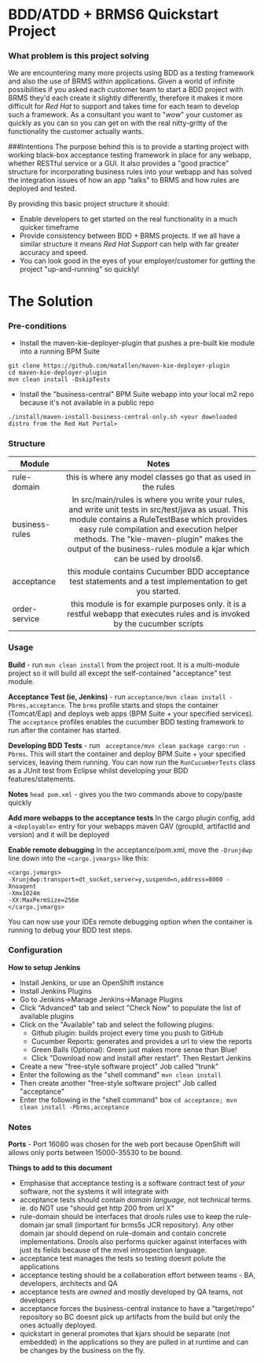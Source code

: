 BDD/ATDD + BRMS6 Quickstart Project
=

### What problem is this project solving
We are encountering many more projects using BDD as a testing framework and also the use of BRMS within applications.
Given a world of infinite possibilities if you asked each customer team to start a BDD project with BRMS they'd each create it slightly differently, therefore it makes it more difficult for *Red Hat* to support and takes time for each team to develop such a framework.
As a consultant you want to "*wow*" your customer as quickly as you can so you can get on with the real nitty-gritty of the functionality the customer actually wants.


###Intentions
The purpose behind this is to provide a starting project with working black-box acceptance testing framework in place for any webapp, whether RESTful service or a GUI. It also provides a "good practice" structure for incorporating business rules into your webapp and has solved the integration issues of how an app "talks" to BRMS and how rules are deployed and tested.

By providing this basic project structure it should:

* Enable developers to get started on the real functionality in a much quicker timeframe
* Provide consistency between BDD + BRMS projects. If we all have a similar structure it means *Red Hat Support* can help with far greater accuracy and speed.
* You can look good in the eyes of your employer/customer for getting the project "up-and-running" so quickly!


The Solution
=

### Pre-conditions
* Install the maven-kie-deployer-plugin that pushes a pre-built kie module into a running BPM Suite

```
git clone https://github.com/matallen/maven-kie-deployer-plugin
cd maven-kie-deployer-plugin
mvn clean install -DskipTests
```

* Install the "business-central" BPM Suite webapp into your local m2 repo because it's not available in a public repo

```
./install/maven-install-business-central-only.sh <your downloaded distro from the Red Hat Portal>
```


### Structure
| Module         | Notes         |
| -------------  |:-------------:|
| rule-domain    | this is where any model classes go that as used in the rules |
| business-rules | In src/main/rules is where you write your rules, and write unit tests in src/test/java as usual. This module contains a RuleTestBase which provides easy rule compilation and execution helper methods. The "kie-maven-plugin" makes the output of the business-rules module a kjar which can be used by drools6. |
| acceptance     | this module contains Cucumber BDD acceptance test statements and a test implementation to get you started. |
| order-service  | this module is for example purposes only. it is a restful webapp that executes rules and is invoked by the cucumber scripts |


### Usage

**Build** - run `mvn clean install` from the project root. It is a multi-module project so it will build all except the self-contained "acceptance" test module.

**Acceptance Test (ie, Jenkins)** - run `acceptance/mvn clean install -Pbrms,acceptance`. The `brms` profile starts and stops the container (Tomcat/Eap) and deploys web apps (BPM Suite + your specified services). The `acceptance` profiles enables the cucumber BDD testing framework to run after the container has started.

**Developing BDD Tests** - run ` acceptance/mvn clean package cargo:run -Pbrms`. This will start the container and deploy BPM Suite + your specified services, leaving them running. You can now run the `RunCucumberTests` class as a JUnit test from Eclipse whilst developing your BDD features/statements.

**Notes**
`head pom.xml` - gives you the two commands above to copy/paste quickly

**Add more webapps to the acceptance tests**
In the cargo plugin config, add a `<deployable>` entry for your webapps maven GAV (groupId, artifactId and version) and it will be deployed

**Enable remote debugging**
In the acceptance/pom.xml, move the `-Drunjdwp` line down into the `<cargo.jvmargs>` like this:
```
<cargo.jvmargs>
-Xrunjdwp:transport=dt_socket,server=y,suspend=n,address=8000 -Xnoagent
-Xmx1024m
-XX:MaxPermSize=256m
</cargo.jvmargs>
```
You can now use your IDEs remote debugging option when the container is running to debug your BDD test steps.

### Configuration

**How to setup Jenkins**

* Install Jenkins, or use an OpenShift instance 
* Install Jenkins Plugins
 * Go to Jenkins->Manage Jenkins->Manage Plugins
 * Click "Advanced" tab and select "Check Now" to populate the list of available plugins
 * Click on the "Available" tab and select the following plugins:
   * Github plugin: builds project every time you push to GitHub
   * Cucumber Reports: generates and provides a url to view the reports
   * Green Balls (Optional): Green just makes more sense than Blue!
   * Click "Download now and install after restart". Then Restart Jenkins
* Create a new "free-style software project" Job called "trunk"
* Enter the following as the "shell command" `mvn clean install`
* Then create another "free-style software project" Job called "acceptance"
* Enter the following in the "shell command" box `cd acceptance; mvn clean install -Pbrms,acceptance`


### Notes

**Ports** - Port 16080 was chosen for the web port because OpenShift will allows only ports between 15000-35530 to be bound.


**Things to add to this document**
* Emphasise that acceptance testing is a software contract test of _your_ software, not the systems it will integrate with
* acceptance tests should contain _domain language_, not technical terms. ie. do NOT use "should get http 200 from url X" 
* rule-domain should be interfaces that drools rules use to keep the rule-domain jar small (important for brms5s JCR repository). Any other domain jar should depend on rule-domain and contain concrete implementations.  Drools also performs quicker against interfaces with just its fields because of the mvel introspection language.
* acceptance test manages the tests so testing doesnt polute the applications
* acceptance testing should be a collaboration effort between teams - BA, developers, architects and QA
* acceptance tests are *owned* and mostly developed by QA teams, not developers
* acceptance forces the business-central instance to have a "target/repo" repository so BC doesnt pick up artifacts from the build but only the ones actually deployed.
* quickstart in general promotes that kjars should be separate (not embedded) in the applications so they are pulled in at runtime and can be changes by the business on the fly.

